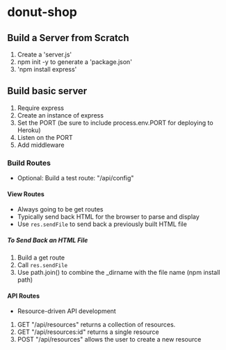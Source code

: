 # donut-shop

## Build a Server from Scratch

1. Create a 'server.js'
2. npm init -y to generate a 'package.json'
3. 'npm install express'

## Build basic server

1. Require express
2. Create an instance of express
3. Set the PORT (be sure to include process.env.PORT for deploying to Heroku)
4. Listen on the PORT
5. Add middleware

### Build Routes

- Optional: Build a test route: "/api/config"

#### View Routes

- Always going to be get routes
- Typically send back HTML for the browser to parse and display
- Use `res.sendFile` to send back a previously built HTML file

##### To Send Back an HTML File

1. Build a get route
2. Call `res.sendFile`
3. Use path.join() to combine the \_dirname with the file name (npm install path)

#### API Routes

- Resource-driven API development

1. GET "/api/resources" returns a collection of resources.
2. GET "/api/resources:id" returns a single resource
3. POST "/api/resources" allows the user to create a new resource
